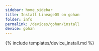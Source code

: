 ```yaml
---
sidebar: home_sidebar
title: Install LineageOS on gohan
folder: info
permalink: /devices/gohan/install
device: gohan
---
```

{% include templates/device_install.md %}
